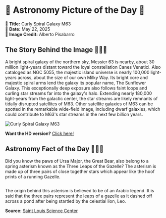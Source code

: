 # 🌌 Astronomy Picture of the Day 🌌
🔭 **Title:** Curly Spiral Galaxy M63  
📅 **Date:** May 22, 2025  
📸 **Image Credit:** Alberto Pisabarro  

## The Story Behind the Image 🧑‍🚀🔭
A bright spiral galaxy of the northern sky, Messier 63 is nearby, about 30 million light-years distant toward the loyal constellation Canes Venatici. Also cataloged as NGC 5055, the majestic island universe is nearly 100,000 light-years across, about the size of our own Milky Way. Its bright core and majestic spiral arms lend the galaxy its popular name, The Sunflower Galaxy. This exceptionally deep exposure also follows faint loops and curling star streams far into the galaxy's halo. Extending nearly 180,000 light-years from the galactic center, the star streams are likely remnants of tidally disrupted satellites of M63. Other satellite galaxies of M63 can be spotted in the remarkable wide-field image, including dwarf galaxies, which could contribute to M63's star streams in the next few billion years.

![Curly Spiral Galaxy M63](https://apod.nasa.gov/apod/image/2505/M63_HaLRGB_Apod1024.jpg)

**Want the HD version?** [Click here!](https://apod.nasa.gov/apod/image/2505/M63_HaLRGB_Apod2048.jpg)

## Astronomy Fact of the Day 👩‍🚀🚀 
<p>Did you know the paws of Ursa Major, the Great Bear, also belong to a spring asterism known as the Three Leaps of the Gazelle? The asterism is made up of three pairs of close together stars which appear like the hoof prints of a running Gazelle.</p>
<p><img src="https://www.slsc.org/wp-content/uploads/2025/05/may-22.jpg" alt=""/></p>
<p>The origin behind this asterism is believed to be of an Arabic legend. It is said that the three pairs represent the leaps of a gazelle as it dashed off across a pond after being startled by the celestial lion, Leo.</p>

**Source**: [Saint Louis Science Center](https://www.slsc.org/astronomy-fact-of-the-day-may-22-2025/)
